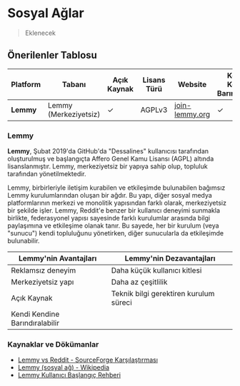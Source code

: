 <!-- NOTLAR 
 - Tablo eklemeyi unutmayın 
 - Uygun görseller eklemeyi unutmayın.
 - İçerik kuralları ve ekleme yapmak sayfalarını ziyaret edebilirsiniz -->

# Sosyal Ağlar

> Eklenecek

## Önerilenler Tablosu

| Platform | Tabanı             | Açık Kaynak | Lisans Türü | Website                         | Kendine Kendine Barındırılabilir | Desteklenen Platformlar           |
|----------|--------------------|-------------|-------------|---------------------------------|---------------------------------|-----------------------------------|
| **Lemmy** | Lemmy (Merkeziyetsiz) | ✓           | AGPLv3      | [join-lemmy.org](https://join-lemmy.org/) | ✓                               | <i class="fa-brands fa-globe"></i> <i class="fa-brands fa-android"></i> <i class="fa-brands fa-app-store-ios"></i>       |

### Lemmy

**Lemmy**, Şubat 2019'da GitHub'da "Dessalines" kullanıcısı tarafından oluşturulmuş ve başlangıçta Affero Genel Kamu Lisansı (AGPL) altında lisanslanmıştır. Lemmy, merkeziyetsiz bir yapıya sahip olup, topluluk tarafından yönetilmektedir.

Lemmy, birbirleriyle iletişim kurabilen ve etkileşimde bulunabilen bağımsız Lemmy kurulumlarından oluşan bir ağdır. Bu yapı, diğer sosyal medya platformlarının merkezi ve monolitik yapısından farklı olarak, merkeziyetsiz bir şekilde işler. Lemmy, Reddit'e benzer bir kullanıcı deneyimi sunmakla birlikte, federasyonel yapısı sayesinde farklı kurulumlar arasında bilgi paylaşımına ve etkileşime olanak tanır. Bu sayede, her bir kurulum (veya "sunucu") kendi topluluğunu yönetirken, diğer sunucularla da etkileşimde bulunabilir.

| **Lemmy'nin Avantajları**            | **Lemmy'nin Dezavantajları**  |
|----------------------------------|----------------------------------|
| Reklamsız deneyim               | Daha küçük kullanıcı kitlesi    |
| Merkeziyetsiz yapı              | Daha az çeşitlilik               |
| Açık Kaynak                     | Teknik bilgi gerektiren kurulum süreci |
| Kendi Kendine Barındıralabilir  |                                  |

### Kaynaklar ve Dökümanlar
- [Lemmy vs Reddit - SourceForge Karşılaştırması](https://sourceforge.net/software/compare/Lemmy-vs-Reddit/)
- [Lemmy (sosyal ağ) - Wikipedia](https://en.wikipedia.org/wiki/Lemmy_(social_network))
- [Lemmy Kullanıcı Başlangıç Rehberi](https://join-lemmy.org/docs/users/01-getting-started.html)


